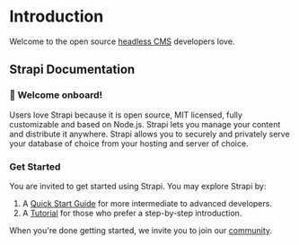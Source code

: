 # Introduction 

Welcome to the open source [headless CMS](https://strapi.io) developers love.

## Strapi Documentation

### 👋 Welcome onboard!

Users love Strapi because it is open source, MIT licensed, fully customizable and based on Node.js. Strapi lets you manage your content and distribute it anywhere. Strapi allows you to securely and privately serve your database of choice from your hosting and server of choice. 

### Get Started

You are invited to get started using Strapi. You may explore Strapi by:

1. A [Quick Start Guide](../getting-started/quick-start.html) for more intermediate to advanced developers.
2. A [Tutorial](../getting-started/quick-start-tutorial.html) for those who prefer a step-by-step introduction.

When you're done getting started, we invite you to join our [community](../community.html). 


